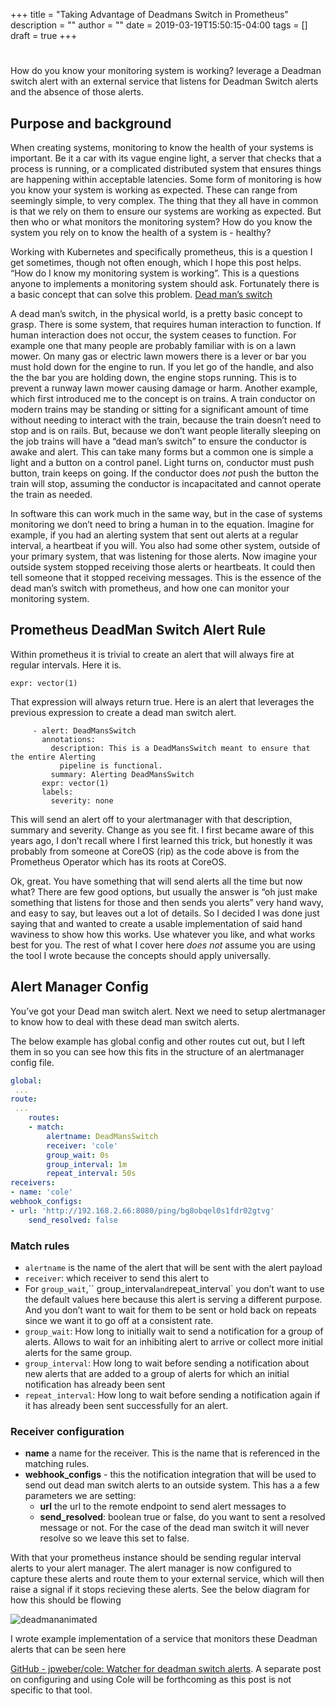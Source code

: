 +++
title = "Taking Advantage of Deadmans Switch in Prometheus"
description = ""
author = ""
date = 2019-03-19T15:50:15-04:00
tags = []
draft = true
+++

# 

How do you know your monitoring system is working? leverage a Deadman switch alert with an external service that listens for Deadman Switch alerts and the absence of those alerts.

## Purpose and background
When creating systems, monitoring to know the health of your systems is important. Be it a car with its vague engine light, a server that checks that a process is running, or a complicated distributed system that ensures things are happening within acceptable latencies. Some form of monitoring is how you know your system is working as expected. These can range from seemingly simple, to very complex. The thing that they all have in common is that we rely on them to ensure our systems are working as expected. But then who or what monitors the monitoring system? How do you know the system you rely on to know the health of a system is - healthy?

Working with Kubernetes and specifically prometheus, this is a question I get sometimes, though not often enough, which I hope this post helps. “How do I know my monitoring system is working”. This is a questions anyone to implements a monitoring system should ask. Fortunately there is a basic concept that can solve this problem. [Dead man’s switch](https://en.wikipedia.org/wiki/Dead_man%27s_switch)

A dead man’s switch, in the physical world, is a pretty basic concept to grasp. There is some system, that requires human interaction to function. If human interaction does not occur, the system ceases to function. For example one that many people are probably familiar with is on a lawn mower. On many gas or electric lawn mowers there is a lever or bar you must hold down for the engine to run. If you let go of the handle, and also the the bar you are holding down, the engine stops running. This is to prevent a runway lawn mower causing damage or harm. Another example, which first introduced me to the concept is on trains. A train conductor on modern trains may be standing or sitting for a significant amount of time without needing to interact with the train, because the train doesn’t need to stop and is on rails. But, because we don’t want people literally sleeping on the job trains will have a “dead man’s switch” to ensure the conductor is awake and alert. This can take many forms but a common one is simple a light and a button on a control panel. Light turns on, conductor must push button, train keeps on going. If the conductor does _not_ push the button the train will stop, assuming the conductor is incapacitated and cannot operate the train as needed.

In software this can work much in the same way, but in the case of systems monitoring we don’t need to bring a human in to the equation. Imagine for example, if you had an alerting system that sent out alerts at a regular interval, a heartbeat if you will. You also had some other system, outside of your primary system, that was listening for those alerts. Now imagine your outside system stopped receiving those alerts or heartbeats. It could then tell someone that it stopped receiving messages. This is the essence of the dead man’s switch with prometheus, and how one can monitor your monitoring system.

## Prometheus DeadMan Switch Alert Rule
Within prometheus it is trivial to create an alert that will always fire at regular intervals. Here it is.
```
expr: vector(1)
```

That expression will always return true.  Here is an alert that leverages the previous expression to create a dead man switch alert.

```
     - alert: DeadMansSwitch
       annotations:
         description: This is a DeadMansSwitch meant to ensure that the entire Alerting
           pipeline is functional.
         summary: Alerting DeadMansSwitch
       expr: vector(1)
       labels:
         severity: none
```

This will send an alert off to your alertmanager with that description, summary and severity. Change as you see fit.
I first became aware of this years ago, I don’t recall where I first learned this trick, but honestly it was probably from someone at CoreOS (rip) as the code above is from the Prometheus Operator which has its roots at CoreOS.

Ok, great. You have something that will send alerts all the time but now what?  There are few good options, but usually the answer is “oh just make something that listens for those and then sends you alerts” very hand wavy, and easy to say, but leaves out a lot of details. So I decided I was done just saying that and wanted to create a usable implementation of said hand waviness to show how this works. Use whatever you like, and what works best for you. The rest of what I cover here _does not_ assume you are using the tool I wrote because the concepts should apply universally.

## Alert Manager Config
You’ve got your Dead man switch alert. Next we need to setup alertmanager to know how to deal with these dead man switch alerts.

The below example has global config and other routes cut out, but I left them in so you can see how this fits in the structure of an alertmanager config file.

``` yaml
global:
 ...
route:
 ...
    routes:
    - match:
        alertname: DeadMansSwitch
        receiver: 'cole'
        group_wait: 0s
        group_interval: 1m
        repeat_interval: 50s
receivers:
- name: 'cole'
webhook_configs:
- url: 'http://192.168.2.66:8080/ping/bg8obqel0s1fdr02gtvg'
    send_resolved: false
```

### Match rules
* `alertname` is the name of the alert that will be sent with the alert payload
* `receiver`: which receiver to send this alert to
* For `group_wait`,`` group_interval` and `repeat_interval` you don’t want to use the default values here because this alert is serving a different purpose. And you don’t want to wait for them to be sent or hold back on repeats since we want it to go off at a consistent rate.
* `group_wait`: How long to initially wait to send a notification for a group
  of alerts. Allows to wait for an inhibiting alert to arrive or collect more initial alerts for the same group.
* `group_interval`: How long to wait before sending a notification about new alerts that are added to a group of alerts for which an initial notification has already been sent
* `repeat_interval`: How long to wait before sending a notification again if it has already been sent successfully for an alert.

### Receiver configuration
* **name** a name for the receiver. This is the name that is referenced in the matching rules.
* **webhook_configs** - this the notification integration that will be used to send out dead man switch alerts to an outside system. This has a a few parameters we are setting:
  * **url** the url to the remote endpoint to send alert messages to
  * **send_resolved**: boolean true or false, do you want to sent a resolved message or not. For the case of the dead man switch it will never resolve so we leave this set to false.



With that your prometheus instance should be sending regular interval alerts to your alert manager. The alert manager is now configured to capture these alerts and route them to your external service, which will then raise a signal if it stops recieving these alerts. See the below diagram for how this should be flowing

![deadmananimated](/images/deadmananimated.gif)



 I wrote example implementation of  a service that monitors these Deadman alerts that can be seen here

 [GitHub - jpweber/cole: Watcher for deadman switch alerts](https://github.com/jpweber/cole). A separate post on configuring and using Cole will be forthcoming as this post is not specific to that tool. 